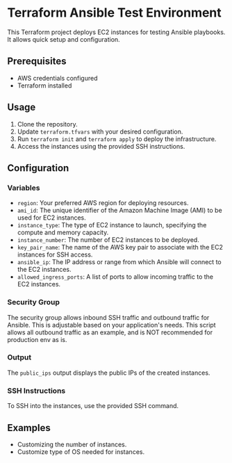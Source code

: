 # Terraform Ansible Test Environment

This Terraform project deploys EC2 instances for testing Ansible playbooks. It allows quick setup and configuration.

## Prerequisites
- AWS credentials configured
- Terraform installed

## Usage
1. Clone the repository.
2. Update `terraform.tfvars` with your desired configuration.
3. Run `terraform init` and `terraform apply` to deploy the infrastructure.
4. Access the instances using the provided SSH instructions.

## Configuration

### Variables
- `region`: Your preferred AWS region for deploying resources.
- `ami_id`: The unique identifier of the Amazon Machine Image (AMI) to be used for EC2 instances.
- `instance_type`: The type of EC2 instance to launch, specifying the compute and memory capacity.
- `instance_number`: The number of EC2 instances to be deployed.
- `key_pair_name`: The name of the AWS key pair to associate with the EC2 instances for SSH access.
- `ansible_ip`: The IP address or range from which Ansible will connect to the EC2 instances.
- `allowed_ingress_ports`: A list of ports to allow incoming traffic to the EC2 instances.

### Security Group
The security group allows inbound SSH traffic and outbound traffic for Ansible.
This is adjustable based on your application's needs. This script allows all
outbound traffic as an example, and is NOT recommended for production env as is.

### Output
The `public_ips` output displays the public IPs of the created instances.

### SSH Instructions
To SSH into the instances, use the provided SSH command.

## Examples
- Customizing the number of instances.
- Customize type of OS needed for instances.
